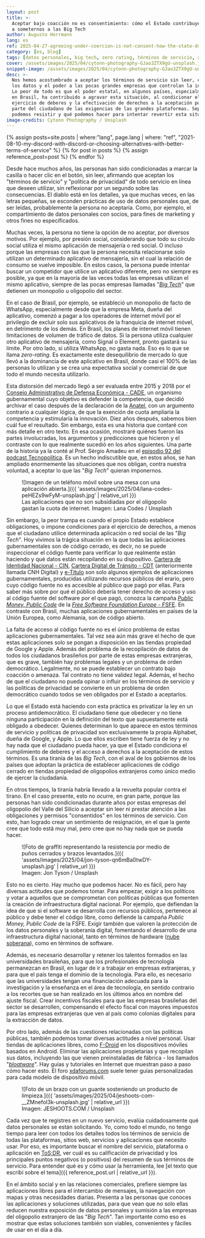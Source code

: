 ```yaml
---
layout: post
title: >-
  Aceptar bajo coacción no es consentimiento: cómo el Estado contribuye
  a someternos a las Big Tech
author: Augusto Herrmann
lang: es
ref: 2025-04-27-agreeing-under-coercion-is-not-consent-how-the-state-does-contribute-to-subjugate-us-to-big-tech
category: [es, blog]
tags: [datos personales, big tech, zero rating, términos de servicio, aplicaciones]
cover: /assets/images/2025/04/cytonn-photography-GJao3ZTX9gU-unsplash.jpg
snippet-image: /assets/images/2025/04/cytonn-photography-GJao3ZTX9gU-unsplash.jpg
desc: >-
  Nos hemos acostumbrado a aceptar los términos de servicio sin leer, cediendo
  los datos y el poder a las pocas grandes empresas que controlan la internet.
  Lo peor de todo es que el poder estatal, en algunos países, especialmente
  en Brasil, ha contribuido a agravar esta situación, al condicionar el
  ejercicio de deberes y la efectivación de derechos a la aceptación por
  parte del ciudadano de las exigencias de las grandes plataformas. Sepa cómo
  podemos resistir y qué podemos hacer para intentar revertir esta situación.
image-credits: Cytonn Photography / Unsplash
---
```


{% assign posts=site.posts | where:"lang", page.lang | where: "ref", "2021-08-10-my-discord-with-discord-or-choosing-alternatives-with-better-terms-of-service" %}
{% for post in posts %}
{% assign reference_post=post %}
{% endfor %}

Desde hace muchos años, las personas han sido condicionadas a marcar la casilla
o hacer clic en el botón, sin leer, afirmando que aceptan los "términos de
servicio" y "política de privacidad" de todo servicio en línea que deseen
utilizar, sin reflexionar por un segundo sobre las consecuencias. El diablo
está en los detalles, ya que muchas veces, en las letras pequeñas, se esconden
prácticas de uso de datos personales que, de ser leídas, probablemente la
persona no aceptaría. Como, por ejemplo, el compartimiento de datos personales
con socios, para fines de marketing y otros fines no especificados.

Muchas veces, la persona no tiene la opción de no aceptar, por diversos motivos.
Por ejemplo, por presión social, considerando que todo su círculo social utiliza
el mismo aplicación de mensajería o red social. O incluso porque las empresas
con las que la persona necesita relacionarse solo utilizan un determinado
aplicativo de mensajería, sin el cual la relación de consumo se vuelve imposible.
En estos casos, la persona puede intentar buscar un competidor que utilice un
aplicativo diferente, pero no siempre es posible, ya que en la mayoría de las
veces todas las empresas utilizan el mismo aplicativo, siempre de las pocas
empresas llamadas
"[*Big Tech*](https://es.wikipedia.org/wiki/Gigantes_tecnol%C3%B3gicos)" que
detienen un monopolio u oligopolio del sector.

En el caso de Brasil, por ejemplo, se estableció un monopolio de facto de
WhatsApp, especialmente desde que la empresa Meta, dueña del aplicativo,
comenzó a pagar a los operadores de internet móvil por el privilegio de excluir
solo sus aplicativos de la franquicia de internet móvel, en detrimento de los
demás. En Brasil, los planes de internet móvil tienen limitaciones de volumen
de tráfico de datos. Si la persona utiliza cualquier otro aplicativo de
mensajería, como Signal o Element, pronto gastará su límite. Por otro lado,
si utiliza WhatsApp, no gasta nada. Eso es lo que se llama *zero-rating*.
Es exactamente este desequilibrio de mercado lo que llevó a la dominancia
de este aplicativo en Brasil, donde casi el 100% de las personas lo
utilizan y se crea una expectativa social y comercial de que todo el
mundo necesita utilizarlo.

Esta distorsión del mercado llegó a ser evaluada entre 2015 y 2018 por
el [Consejo Administrativo de Defensa Económica - CADE](https://www.gov.br/cade/pt-br),
un organismo gubernamental cuyo objetivo es defender la competencia, que
decidió archivar el caso después de la declaración de la
[Anatel](https://www.gov.br/anatel/pt-br), con un argumento contrario a
cualquier lógica, de que la exención de cuota ampliaría la competencia y
estimularía la innovación. Diez años después, sabemos bien cuál fue el
resultado. Sin embargo, esta es una historia que contaré con más detalle
en otro texto. En esa ocasión, mostraré quiénes fueron las partes
involucradas, los argumentos y predicciones que hicieron y el contraste
con lo que realmente sucedió en los años siguientes. Una parte de la
historia ya la conté al Prof. Sérgio Amadeu en el
[episodio 92 del podcast Tecnopolítica](https://www.youtube.com/watch?v=gcJ7RnbMjE8).
Es un hecho indiscutible que, en estos años, se han ampliado enormemente
las situaciones que nos obligan, contra nuestra voluntad, a aceptar lo
que las "*Big Tech*" quieran imponernos.

<figure markdown="1">
![Imagen de un teléfono móvil sobre una mesa con una aplicación abierta.]({{ 'assets/images/2025/04/lana-codes-peHEZs9wFyM-unsplash.jpg' | relative_url }})
<figcaption>Las aplicaciones que no son subsidiadas por el oligopolio gastan la cuota de internet. Imagen: Lana Codes / Unsplash</figcaption>
</figure>

Sin embargo, la peor trampa es cuando el propio Estado establece
obligaciones, o impone condiciones para el ejercicio de derechos, a menos
que el ciudadano utilice determinada aplicación o red social de las "*Big
Tech*". Hoy vivimos la trágica situación en la que todas las aplicaciones
gubernamentales son de código cerrado, es decir, no se puede inspeccionar
el código fuente para verificar lo que realmente están haciendo y qué
datos están recopilando en su dispositivo.
[Cartera de Identidad Nacional - CIN](https://www.gov.br/governodigital/pt-br/identidade/identificacao-do-cidadao-e-carteira-de-identidade-nacional),
[Cartera Digital de Tránsito - CDT](https://www.gov.br/pt-br/apps/carteira-digital-de-transito-1)
(anteriormente llamada CNH Digital) y
[e-Título](https://www.justicaeleitoral.jus.br/titulo-eleitoral/) son
solo algunos ejemplos de aplicaciones gubernamentales, producidas
utilizando recursos públicos del erario, pero cuyo código fuente no es
accesible al público que pagó por ellas. Para saber más sobre por qué el
público debería tener derecho de acceso y uso al código fuente del
software por el que pagó, conozca la campaña
[*Public Money, Public Code*](https://publiccode.eu/es/) de la
[*Free Software Foundation Europe* - FSFE](https://fsfe.org/index.es.html). En
contraste con Brasil, muchas aplicaciones gubernamentales en países de la
Unión Europea, como Alemania, son de código abierto.

La falta de acceso al código fuente no es el único problema de estas
aplicaciones gubernamentales. Tal vez sea aún más grave el hecho de que
estas aplicaciones solo se pongan a disposición en las tiendas propiedad
de Google y Apple. Además del problema de la recopilación de datos de
todos los ciudadanos brasileños por parte de estas empresas extranjeras,
que es grave, también hay problemas legales y un problema de orden
democrático. Legalmente, no se puede establecer un contrato bajo coacción
o amenaza. Tal contrato no tiene validez legal. Además, el hecho de que
el ciudadano no pueda opinar o influir en los términos de servicio y las
políticas de privacidad se convierte en un problema de orden democrático
cuando todos se ven obligados por el Estado a aceptarlos.

Lo que el Estado está haciendo con esta práctica es privatizar la ley en
un proceso antidemocrático. El ciudadano tiene que obedecer y no tiene
ninguna participación en la definición del texto que supuestamente está
obligado a obedecer. Quienes determinan lo que aparece en estos términos
de servicio y políticas de privacidad son exclusivamente la propia
Alphabet, dueña de Google, y Apple. Lo que ellos escriben tiene fuerza de
ley y no hay nada que el ciudadano pueda hacer, ya que el Estado
condiciona el cumplimiento de deberes y el acceso a derechos a la
aceptación de estos términos. Es una tiranía de las *Big Tech*, con el aval
de los gobiernos de los países que adoptan la práctica de establecer
aplicaciones de código cerrado en tiendas propiedad de oligopolios
extranjeros como único medio de ejercer la ciudadanía.

En otros tiempos, la tiranía habría llevado a la revuelta popular contra
el tirano. En el caso presente, esto no ocurre, en gran parte, porque las
personas han sido condicionadas durante años por estas empresas del
oligopolio del Valle del Silicio a aceptar sin leer ni prestar atención a
las obligaciones y permisos "consentidos" en los términos de servicio. Con
esto, han logrado crear un sentimiento de resignación, en el que la gente
cree que todo está muy mal, pero cree que no hay nada que se pueda hacer.

<figure markdown="1">
![Foto de graffiti representando la resistencia por medio de puños cerrados y brazos levantados.]({{ 'assets/images/2025/04/jon-tyson-qn6mBa0twDY-unsplash.jpg' | relative_url }})
<figcaption>Imagen: Jon Tyson / Unsplash</figcaption>
</figure>

Esto no es cierto. Hay mucho que podemos hacer. No es fácil, pero hay
diversas actitudes que podemos tomar. Para empezar, exigir a los políticos
y votar a aquellos que se comprometan con políticas públicas que fomenten
la creación de infraestructura digital nacional. Por ejemplo, que
defiendan la idea de que si el software se desarrolla con recursos
públicos, pertenece al público y debe tener el código libre, como defiende
la campaña *Public Money, Public Code* de la FSFE. Exigir también que
valoren la protección de los datos personales y la soberanía digital,
fomentando el desarrollo de una infraestructura digital nacional, tanto en
términos de hardware
([nube soberana](https://www.nexojornal.com.br/expresso/2024/10/09/o-que-e-nuvem-soberana-e-por-que-o-brasil-quer-ter-uma)),
como en términos de software.

Además, es necesario desarrollar y retener los talentos formados en las
universidades brasileñas, para que los profesionales de tecnología
permanezcan en Brasil, en lugar de ir a trabajar en empresas extranjeras,
y para que el país tenga el dominio de la tecnología. Para ello, es
necesario que las universidades tengan una financiación adecuada para la
investigación y la enseñanza en el área de tecnología, en sentido contrario
a los recortes que se han realizado en los últimos años en nombre del
ajuste fiscal. Crear incentivos fiscales para que las empresas brasileñas
del sector se desarrollen, compensando el efecto fiscal con mayores
impuestos para las empresas extranjeras que ven al país como colonias
digitales para la extracción de datos.

Por otro lado, además de las cuestiones relacionadas con las políticas
públicas, también podemos tomar diversas actitudes a nivel personal. Usar
tiendas de aplicaciones libres, como [F-Droid](https://f-droid.org/) en
los dispositivos móviles basados en Android. Eliminar las aplicaciones
propietarias y que recopilan sus datos, incluyendo las que vienen
preinstaladas de fábrica - los llamados "*[bloatware](https://pt.wikipedia.org/wiki/Bloatware)*".
Hay guías y tutoriales en Internet que muestran paso a paso cómo hacer
esto. El foro [xdaforums.com](https://xdaforums.com/) suele tener guías
personalizadas para cada modelo de dispositivo móvil.

<figure markdown="1">
![Foto de un brazo con un guante sosteniendo un producto de limpieza.]({{ 'assets/images/2025/04/jeshoots-com-__ZMnefoI3k-unsplash.jpg' | relative_url }})
<figcaption>Imagen: JESHOOTS.COM / Unsplash</figcaption>
</figure>

Cada vez que te registres en un nuevo servicio, evalúa cuidadosamente qué
datos personales se están solicitando. Yo, como todo el mundo, no tengo
tiempo para leer con todos los detalles todos los términos de servicio de
todas las plataformas, sitios web, servicios y aplicaciones que necesito
usar. Por eso, es importante buscar el nombre del servicio, plataforma o
aplicación en [ToS;DR](https://tosdr.org/es), ver cuál es su calificación de
privacidad y los principales puntos negativos (o positivos) del resumen de
sus términos de servicio. Para entender qué es y cómo usar la herramienta,
lee [el texto que escribí sobre el tema]({{ reference_post.url | relative_url }}).

En el ámbito social y en las relaciones comerciales, prefiere siempre las
aplicaciones libres para el intercambio de mensajes, la navegación con
mapas y otras necesidades diarias. Presenta a las personas que conoces las
aplicaciones y soluciones utilizadas, para que vean que no solo ellas
reducen nuestra exposición de datos personales y sumisión a las empresas
del oligopolio extranjero de las "*Big Tech*". Tan importante como eso es
mostrar que estas soluciones también son viables, convenientes y fáciles
de usar en el día a día.

